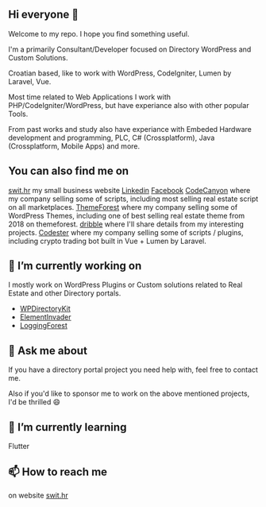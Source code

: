 ## Hi everyone 👋

Welcome to my repo. I hope you find something useful.

I'm a primarily Consultant/Developer focused on Directory WordPress and Custom Solutions.

Croatian based, like to work with WordPress, CodeIgniter, Lumen by Laravel, Vue.

Most time related to Web Applications I work with PHP/CodeIgniter/WordPress, but have experiance also with other popular Tools.

From past works and study also have experiance with Embeded Hardware development and programming, PLC, C# (Crossplatform), Java (Crossplatform, Mobile Apps) and more.

## You can also find me on

[swit.hr](https://swit.hr/) my small business website
[Linkedin](https://www.linkedin.com/in/sandiwinter/)
[Facebook](https://www.facebook.com/sandi.winter1/)
[CodeCanyon](https://codecanyon.net/user/sanljiljan) where my company selling some of scripts, including most selling real estate script on all marketplaces.
[ThemeForest](https://themeforest.net/user/sanljiljan/portfolio) where my company selling some of WordPress Themes, including one of best selling real estate theme from 2018 on themeforest.
[dribble](https://dribbble.com/sandiwinter) where I'll share details from my interesting projects.
[Codester](https://www.codester.com/ctogether) where my company selling some of scripts / plugins, including crypto trading bot built in Vue + Lumen by Laravel.

## 🔭 I’m currently working on

I mostly work on WordPress Plugins or Custom solutions related to Real Estate and other Directory portals.

- [WPDirectoryKit](https://wpdirectorykit.com/)
- [ElementInvader](https://elementinvader.com/)
- [LoggingForest](https://loggingforest.com/)

## 💬 Ask me about

If you have a directory portal project you need help with, feel free to contact me.

Also if you'd like to sponsor me to work on the above mentioned projects, I'd be thrilled 😄

## 🌱 I’m currently learning

Flutter

## 📫 How to reach me

on website [swit.hr](https://swit.hr/)
